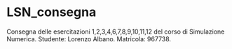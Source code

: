 # LSN_consegna
Consegna delle esercitazioni 1,2,3,4,6,7,8,9,10,11,12 del corso di Simulazione Numerica.
Studente: Lorenzo Albano. Matricola: 967738.
